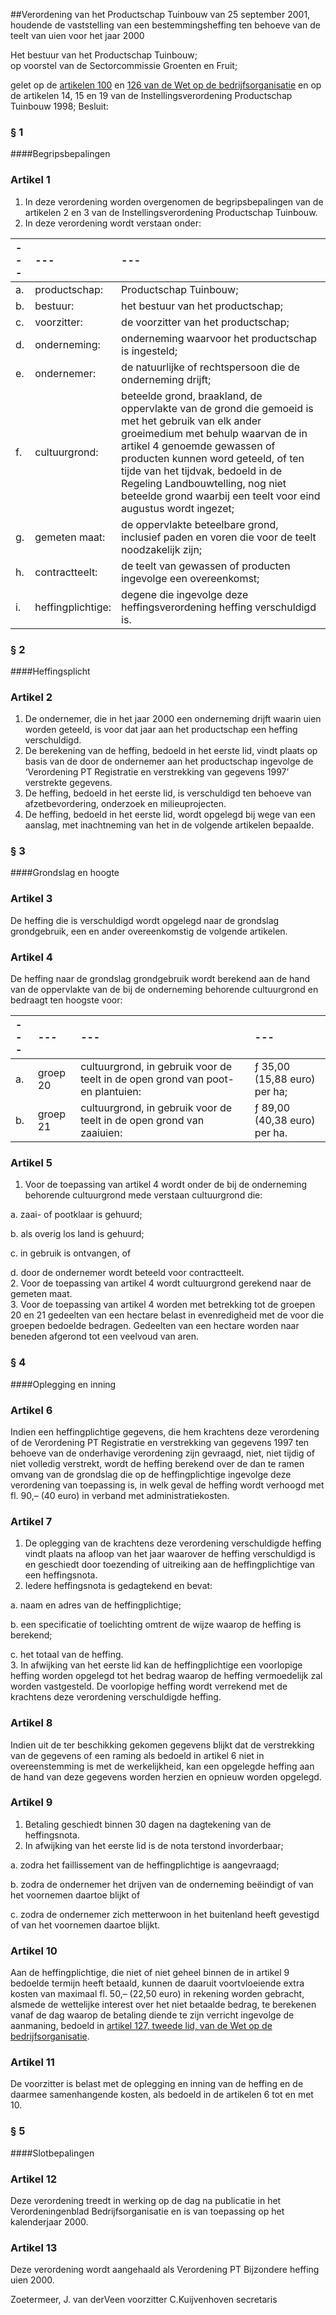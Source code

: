 <meta http-equiv='Content-Type' content='text/html; charset=utf-8' />

##Verordening van het Productschap Tuinbouw van 25 september 2001, houdende de vaststelling van een bestemmingsheffing ten behoeve van de teelt van uien voor het jaar 2000

Het bestuur van het Productschap Tuinbouw;  
op voorstel van de Sectorcommissie Groenten en Fruit;

gelet op de [artikelen 100](../../../../../../../../wet/wet/op/de/bedrijfsorganisatie/BWBR0002058/README.md) en [126 van de Wet op de bedrijfsorganisatie](../../../../../../../../wet/wet/op/de/bedrijfsorganisatie/BWBR0002058/README.md) en op de artikelen 14, 15 en 19 van de Instellingsverordening Productschap Tuinbouw 1998;
Besluit:     
### §  1  

####Begripsbepalingen

### Artikel  1  

1.  In deze verordening worden overgenomen de begripsbepalingen van de artikelen 2 en 3 van de Instellingsverordening Productschap Tuinbouw.   
2.  In deze verordening wordt verstaan onder:  

| --- | --- | --- |
|:---|:---|:---|
| a.  | productschap:  | Productschap Tuinbouw;  |
| b.  | bestuur:  | het bestuur van het productschap;  |
| c.  | voorzitter:  | de voorzitter van het productschap;  |
| d.  | onderneming:  | onderneming waarvoor het productschap is ingesteld;  |
| e.  | ondernemer:  | de natuurlijke of rechtspersoon die de onderneming drijft;  |
| f.  | cultuurgrond:  | beteelde grond, braakland, de oppervlakte van de grond die gemoeid is met het gebruik van elk ander groeimedium met behulp waarvan de in artikel 4  genoemde gewassen of producten kunnen word geteeld, of ten tijde van het tijdvak, bedoeld in de Regeling Landbouwtelling, nog niet beteelde grond waarbij een teelt voor eind augustus wordt ingezet;  |
| g.  | gemeten maat:  | de oppervlakte beteelbare grond, inclusief paden en voren die voor de teelt noodzakelijk zijn;  |
| h.  | contractteelt:  | de teelt van gewassen of producten ingevolge een overeenkomst;  |
| i.  | heffingplichtige:  | degene die ingevolge deze heffingsverordening heffing verschuldigd is.  |

### §  2  

####Heffingsplicht

### Artikel  2  

1.  De ondernemer, die in het jaar 2000 een onderneming drijft waarin uien worden geteeld, is voor dat jaar aan het productschap een heffing verschuldigd.   
2.  De berekening van de heffing, bedoeld in het eerste lid, vindt plaats op basis van de door de ondernemer aan het productschap ingevolge de ‘Verordening PT Registratie en verstrekking van gegevens 1997’ verstrekte gegevens.   
3.  De heffing, bedoeld in het eerste lid, is verschuldigd ten behoeve van afzetbevordering, onderzoek en milieuprojecten.   
4.  De heffing, bedoeld in het eerste lid, wordt opgelegd bij wege van een aanslag, met inachtneming van het in de volgende artikelen bepaalde.   

### §  3  

####Grondslag en hoogte

### Artikel  3  

De heffing die is verschuldigd wordt opgelegd naar de grondslag grondgebruik, een en ander overeenkomstig de volgende artikelen.  

### Artikel  4  

De heffing naar de grondslag grondgebruik wordt berekend aan de hand van de oppervlakte van de bij de onderneming behorende cultuurgrond en bedraagt ten hoogste voor:  

| --- | --- | --- | --- |
|:---|:---|:---|:---|
| a.  | groep 20  | cultuurgrond, in gebruik voor de teelt in de open grond van poot- en plantuien:  | ƒ 35,00 (15,88 euro) per ha;  |
| b.  | groep 21  | cultuurgrond, in gebruik voor de teelt in de open grond van zaaiuien:  | ƒ 89,00 (40,38 euro) per ha.  |

### Artikel  5  

1.  Voor de toepassing van artikel 4 wordt onder de bij de onderneming behorende cultuurgrond mede verstaan cultuurgrond die: 

a. zaai- of pootklaar is gehuurd;  

b. als overig los land is gehuurd;  

c. in gebruik is ontvangen, of  

d. door de ondernemer wordt beteeld voor contractteelt.     
2.  Voor de toepassing van artikel 4 wordt cultuurgrond gerekend naar de gemeten maat.   
3.  Voor de toepassing van artikel 4 worden met betrekking tot de groepen 20 en 21 gedeelten van een hectare belast in evenredigheid met de voor die groepen bedoelde bedragen. Gedeelten van een hectare worden naar beneden afgerond tot een veelvoud van aren.   

### §  4  

####Oplegging en inning

### Artikel  6  

Indien een heffingplichtige gegevens, die hem krachtens deze verordening of de Verordening PT Registratie en verstrekking van gegevens 1997 ten behoeve van de onderhavige verordening zijn gevraagd, niet, niet tijdig of niet volledig verstrekt, wordt de heffing berekend over de dan te ramen omvang van de grondslag die op de heffingplichtige ingevolge deze verordening van toepassing is, in welk geval de heffing wordt verhoogd met fl. 90,– (40 euro) in verband met administratiekosten.  

### Artikel  7  

1.  De oplegging van de krachtens deze verordening verschuldigde heffing vindt plaats na afloop van het jaar waarover de heffing verschuldigd is en geschiedt door toezending of uitreiking aan de heffingplichtige van een heffingsnota.   
2.  Iedere heffingsnota is gedagtekend en bevat: 

a. naam en adres van de heffingplichtige;  

b. een specificatie of toelichting omtrent de wijze waarop de heffing is berekend;  

c. het totaal van de heffing.     
3.  In afwijking van het eerste lid kan de heffingplichtige een voorlopige heffing worden opgelegd tot het bedrag waarop de heffing vermoedelijk zal worden vastgesteld. De voorlopige heffing wordt verrekend met de krachtens deze verordening verschuldigde heffing.   

### Artikel  8  

Indien uit de ter beschikking gekomen gegevens blijkt dat de verstrekking van de gegevens of een raming als bedoeld in artikel 6 niet in overeenstemming is met de werkelijkheid, kan een opgelegde heffing aan de hand van deze gegevens worden herzien en opnieuw worden opgelegd.  

### Artikel  9  

1.  Betaling geschiedt binnen 30 dagen na dagtekening van de heffingsnota.   
2.  In afwijking van het eerste lid is de nota terstond invorderbaar; 

a. zodra het faillissement van de heffingplichtige is aangevraagd;  

b. zodra de ondernemer het drijven van de onderneming beëindigt of van het voornemen daartoe blijkt of  

c. zodra de ondernemer zich metterwoon in het buitenland heeft gevestigd of van het voornemen daartoe blijkt.     

### Artikel  10  

Aan de heffingplichtige, die niet of niet geheel binnen de in artikel 9 bedoelde termijn heeft betaald, kunnen de daaruit voortvloeiende extra kosten van maximaal fl. 50,– (22,50 euro) in rekening worden gebracht, alsmede de wettelijke interest over het niet betaalde bedrag, te berekenen vanaf de dag waarop de betaling diende te zijn verricht ingevolge de aanmaning, bedoeld in [artikel 127, tweede lid, van de Wet op de bedrijfsorganisatie](../../../../../../../../wet/wet/op/de/bedrijfsorganisatie/BWBR0002058/README.md).  

### Artikel  11  

De voorzitter is belast met de oplegging en inning van de heffing en de daarmee samenhangende kosten, als bedoeld in de artikelen 6 tot en met 10.  

### §  5  

####Slotbepalingen

### Artikel  12  

Deze verordening treedt in werking op de dag na publicatie in het Verordeningenblad Bedrijfsorganisatie en is van toepassing op het kalenderjaar 2000.  

### Artikel  13  

Deze verordening wordt aangehaald als Verordening PT Bijzondere heffing uien 2000.  

Zoetermeer, 
J. van derVeen
voorzitter
C.Kuijvenhoven
secretaris   
